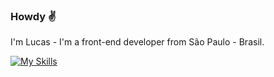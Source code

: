### Howdy :v:

I'm Lucas - I'm a front-end developer from São Paulo - Brasil.

[![My Skills](https://skillicons.dev/icons?i=nodejs,express,js,html,css)](https://skillicons.dev)

